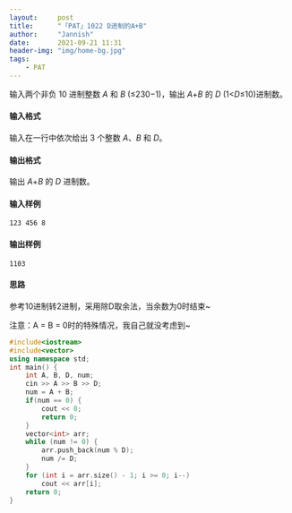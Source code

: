```yaml
---
layout:     post
title:      "「PAT」1022 D进制的A+B"
author:     "Jannish"
date:       2021-09-21 11:31
header-img: "img/home-bg.jpg"
tags:
    - PAT
---
```


输入两个非负 10 进制整数 *A* 和 *B* (≤230−1)，输出 *A*+*B* 的 *D* (1<*D*≤10)进制数。

#### 输入格式

输入在一行中依次给出 3 个整数 *A*、*B* 和 *D*。

#### 输出格式

输出 *A*+*B* 的 *D* 进制数。

#### 输入样例

```in
123 456 8
```

#### 输出样例

```out
1103
```

#### 思路

参考10进制转2进制，采用除D取余法，当余数为0时结束~

注意：A = B = 0时的特殊情况，我自己就没考虑到~

```c++
#include<iostream>
#include<vector>
using namespace std;
int main() {
    int A, B, D, num;
    cin >> A >> B >> D;
    num = A + B;
    if(num == 0) {
        cout << 0;
        return 0;
    }
    vector<int> arr;
    while (num != 0) {
        arr.push_back(num % D);
        num /= D;
    }
    for (int i = arr.size() - 1; i >= 0; i--)
        cout << arr[i];
    return 0;
}
```

